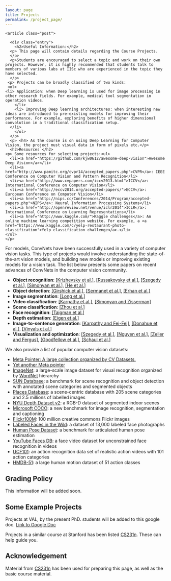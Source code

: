 ```yaml
---
layout: page
title: Projects
permalink: /project_page/
---
```




<div class="posts">

    <article class="post">

      <div class="entry">
        <h2>Useful Information:</h2>
      <p> This page will contain details regarding the Course Projects.
      </p>
      <p>Students are encouraged to select a topic and work on their own projects. However, it is highly recommended that students talk to members of various labs at IISc who are experienced in the topic they have selected.
      </p>
     <p> Projects can be broadly classified of two kinds:
     <ol>
	<li> Application: when Deep learning is used for image processing in other research fields. For example, medical tool segmentation in operation videos.
        </li>
        <li> Improving Deep learning architectures: when interesting new ideas are introduced to pre-existing models for improving their performance. For example, exploring benefits of higher dimensional convolution in a traditional classification setup.
      </li>
        </ol>
      </p>
      <p> <h4> As the course is on using Deep Learning for Computer Vision, the project must visual data in form of pixels etc.</p>
      <h2>Resources </h2>
	<p> Some resources for selecting projects:<ul>
      <li><a href="https://github.com/kjw0612/awesome-deep-vision">Awesome Deep Vision</a></li>
      <li><a href="http://www.pamitc.org/cvpr14/accepted_papers.php">CVPR</a>: IEEE Conference on Computer Vision and Pattern Recognition</li>
      <li><a href="http://www.cvpapers.com/iccv2013.html">ICCV</a>: International Conference on Computer Vision</li>
      <li><a href="http://eccv2014.org/accepted-papers/">ECCV</a>: European Conference on Computer Vision</li>
      <li><a href="http://nips.cc/Conferences/2014/Program/accepted-papers.php">NIPS</a>: Neural Information Processing Systems</li>
      <li><a href="http://openreview.net/venue/iclr2014">ICLR</a>: International Conference on Learning Representations</li>
      <li><a href="http://www.kaggle.com/">Kaggle challenges</a>: An online machine learning competition website. For example, a <a href="https://www.kaggle.com/c/yelp-restaurant-photo-classification">Yelp classification challenge</a>.</li>
    </ul>
	</p>
<p>
For models, ConvNets have been successfully used in a variety of computer vision tasks. This type of projects would involve understanding the state-of-the-art vision models, and building new models or improving existing models for a vision task. The list below presents some papers on recent advances of ConvNets in the computer vision community.
</p>
<ul>
      <li><strong>Object recognition</strong>: <a href="http://www.cs.toronto.edu/~fritz/absps/imagenet.pdf">[Krizhevsky et al.]</a>, <a href="http://arxiv.org/abs/1409.0575">[Russakovsky et al.]</a>, <a href="http://arxiv.org/abs/1409.4842">[Szegedy et al.]</a>, <a href="http://arxiv.org/abs/1409.1556">[Simonyan et al.]</a>, <a href="http://arxiv.org/abs/1406.4729">[He et al.]</a></li>
      <li><strong>Object detection</strong>: <a href="http://arxiv.org/abs/1311.2524">[Girshick et al.]</a>, <a href="http://arxiv.org/abs/1312.6229">[Sermanet et al.]</a>, <a href="http://arxiv.org/abs/1312.2249">[Erhan et al.]</a></li>
      <li><strong>Image segmentation</strong>: <a href="http://arxiv.org/abs/1411.4038">[Long et al.]</a></li>
      <li><strong>Video classification</strong>: <a href="http://cs.stanford.edu/people/karpathy/deepvideo/">[Karpathy et al.]</a>, <a href="http://arxiv.org/abs/1406.2199">[Simonyan and Zisserman]</a></li>
      <li><strong>Scene classification</strong>: <a href="http://places.csail.mit.edu/">[Zhou et al.]</a></li>
      <li><strong>Face recognition</strong>: <a href="http://www.cv-foundation.org/openaccess/content_cvpr_2014/papers/Taigman_DeepFace_Closing_the_2014_CVPR_paper.pdf">[Taigman et al.]</a></li>
      <li><strong>Depth estimation</strong>: <a href="http://www.cs.nyu.edu/~deigen/depth/">[Eigen et al.]</a></li>
      <li><strong>Image-to-sentence generation</strong>: <a href="http://cs.stanford.edu/people/karpathy/deepimagesent/">[Karpathy and Fei-Fei]</a>, <a href="http://arxiv.org/abs/1411.4389">[Donahue et al.]</a>, <a href="http://arxiv.org/abs/1411.4555">[Vinyals et al.]</a></li>
      <li><strong>Visualization and optimization</strong>: <a href="http://arxiv.org/pdf/1312.6199v4.pdf">[Szegedy et al.]</a>, <a href="http://arxiv.org/abs/1412.1897">[Nguyen et al.]</a>, <a href="http://arxiv.org/abs/1311.2901">[Zeiler and Fergus]</a>, <a href="http://arxiv.org/abs/1412.6572">[Goodfellow et al.]</a>, <a href="http://arxiv.org/abs/1312.6055">[Schaul et al.]</a></li>
    </ul></p>
<p>
We also provide a list of popular computer vision datasets:
<ul>
        <li><a href="http://www.cvpapers.com/datasets.html">Meta Pointer: A large collection organized by CV Datasets.</a></li>
        <li><a href="http://riemenschneider.hayko.at/vision/dataset/">Yet another Meta pointer</a></li>
        <li><a href="http://http://image-net.org/">ImageNet</a>: a large-scale image dataset for visual recognition organized by <a href="http://wordnet.princeton.edu/">WordNet</a> hierarchy</li>
        <li><a href="http://groups.csail.mit.edu/vision/SUN/">SUN Database</a>: a benchmark for scene recognition and object detection with annotated scene categories and segmented objects</li>
        <li><a href="http://places.csail.mit.edu/">Places Database</a>: a scene-centric database with 205 scene categories and 2.5 millions of labelled images</li>
        <li><a href="http://cs.nyu.edu/~silberman/datasets/nyu_depth_v2.html">NYU Depth Dataset v2</a>: a RGB-D dataset of segmented indoor scenes</li>
        <li><a href="http://mscoco.org/">Microsoft COCO</a>: a new benchmark for image recognition, segmentation and captioning</li>
        <li><a href="http://yahoolabs.tumblr.com/post/89783581601/one-hundred-million-creative-commons-flickr-images">Flickr100M</a>: 100 million creative commons Flickr images</li>
        <li><a href="http://vis-www.cs.umass.edu/lfw/">Labeled Faces in the Wild</a>: a dataset of 13,000 labeled face photographs</li>
        <li><a href="http://human-pose.mpi-inf.mpg.de/">Human Pose Dataset</a>: a benchmark for articulated human pose estimation</li>
        <li><a href="http://www.cs.tau.ac.il/~wolf/ytfaces/">YouTube Faces DB</a>: a face video dataset for unconstrained face recognition in videos</li>
        <li><a href="http://crcv.ucf.edu/data/UCF101.php">UCF101</a>: an action recognition data set of realistic action videos with 101 action categories</li>
        <li><a href="http://serre-lab.clps.brown.edu/resource/hmdb-a-large-human-motion-database/">HMDB-51</a>: a large human motion dataset of 51 action classes</li>
      </ul>
</p>
<h2>Grading Policy</h2>
<p> This information will be added soon. </p>
<h2> Some Example Projects</h2>
<p> Projects at VAL, by the present PhD. students will be added to this google doc. <a href="https://docs.google.com/document/d/1kmjYVqfCSuZbUC35R9PjxqcDh4cBdgOqGBmUbv6IrKE/edit?usp=sharing">Link to Google Doc</a></p>
<p> Projects in a similar course at Stanford has been listed <a href="http://cs231n.stanford.edu/2016/reports.html">CS231n</a>. These can help guide you.
</p>
<h2>Acknowledgement</h2>
<p> Material from <a href="http://cs231n.stanford.edu/">CS231n</a> has been used for preparing this page, as well as the basic course material.</p>
      </div>
    </article>
</div>
